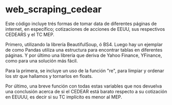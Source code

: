 # web_scraping_cedear
Este código incluye trés formas de tomar data de diferentes páginas de internet, 
en específico; cotizaciones de acciones de EEUU, sus respectivos CEDEARS y el TC MEP. 

Primero, utilizando la librería BeautifulSoup, ó BS4. Luego hay un ejemplar de como Pandas utiliza una estructura para encontrar tablas en diferentes páginas. 
Y por último una librería que deriva de Yahoo Finance, YFinance, como para una solución más fácil. 

Para la primera, se incluye un uso de la función "re", para limpiar y ordenar los str que hallamos y tornarlos en floats. 

Por último, una breve función con todas estas variables que nos devuelva una conclusión acerca de si el CEDEAR está barato respecto a su cotización en EEUUU, 
es decir si su TC implícito es menor al MEP. 
